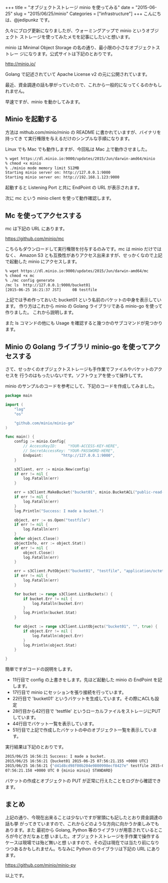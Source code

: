 +++
title = "オブジェクトストレージ minio を使ってみる"
date = "2015-06-25"
slug = "2015/06/25/minio"
Categories = ["infrastructure"]
+++
こんにちは、@jedipunkz です。

久々にブログ更新になりましたが、ウォーミングアップで minio というオブジェクト
ストレージを使ってみたメモを記事にしたいと想います。

minio は Minimal Object Storage の名の通り、最小限の小さなオブジェクトストレー
ジになります。公式サイトは下記のとおりです。

http://minio.io/

Golang で記述されていて Apache License v2 の元に公開されています。

最近、資金調達の話も挙がっていたので、これから一般的になってくるのかもしれません。

早速ですが、minio を動かしてみます。

Minio を起動する
----

方法は mithub.com/minio/minio の README に書かれていますが、バイナリを持ってき
て実行権限を与えるだけのシンプルな手順になります。

Linux でも Mac でも動作しますが、今回私は Mac 上で動作させました。

```bash
% wget https://dl.minio.io:9000/updates/2015/Jun/darwin-amd64/minio
% chmod +x minio
% ./minio mode memory limit 512MB
Starting minio server on: http://127.0.0.1:9000
Starting minio server on: http://192.168.1.123:9000
```

起動すると Listening Port と共に EndPoint の URL が表示されます。

次に mc という minio client を使って動作確認します。

Mc を使ってアクセスする
----

mc は下記の URL にあります。

https://github.com/minio/mc

こちらもダウンロードして実行権限を付与するのみです。mc は minio だけではなく、
Amazon S3 とも互換性がありアクセス出来ますが、せっかくなので上記で起動した
minio にアクセスします。

```bash
% wget https://dl.minio.io:9000/updates/2015/Jun/darwin-amd64/mc
% chmod +x mc
% ./mc config generate
/mc ls  http://127.0.0.1:9000/bucket01
[2015-06-25 16:21:37 JST]     0B testfile
```

上記では予め作っておいた bucket01 という名前のバケットの中身を表示しています。
作り方はこれから minio の Golang ライブラリである minio-go を使って作りました。
これから説明します。

また ls コマンドの他にも Usage を確認すると幾つかのサブコマンドが見つかります。

Minio の Golang ライブラリ minio-go を使ってアクセスする
----

さて、せっかくのオブジェクトストレージも手作業でファイルやバケットのアクセスを
行うのはもったいないです。ソフトウェアを使って操作してす。

minio のサンプルのコードを参考にして、下記のコードを作成してみました。

```go
package main

import (
    "log"
    "os"

    "github.com/minio/minio-go"
)

func main() {
    config := minio.Config{
        // AccessKeyID:     "YOUR-ACCESS-KEY-HERE",
        // SecretAccessKey: "YOUR-PASSWORD-HERE",
        Endpoint:        "http://127.0.0.1:9000",
    }

    s3Client, err := minio.New(config)
    if err != nil {
        log.Fatalln(err)
    }

    err = s3Client.MakeBucket("bucket01", minio.BucketACL("public-read-write"))
    if err != nil {
        log.Fatalln(err)
    }
    log.Println("Success: I made a bucket.")

    object, err := os.Open("testfile")
    if err != nil {
        log.Fatalln(err)
    }
    defer object.Close()
    objectInfo, err := object.Stat()
    if err != nil {
        object.Close()
        log.Fatalln(err)
    }

    err = s3Client.PutObject("bucket01", "testfile", "application/octet-stream", objectInfo.Size(), object)
    if err != nil {
        log.Fatalln(err)
    }

    for bucket := range s3Client.ListBuckets() {
        if bucket.Err != nil {
            log.Fatalln(bucket.Err)
        }
        log.Println(bucket.Stat)
    }

    for object := range s3Client.ListObjects("bucket01", "", true) {
        if object.Err != nil {
            log.Fatalln(object.Err)
        }
        log.Println(object.Stat)
    }

}
```

簡単ですがコードの説明をします。

* 11行目で config の上書きをします。先ほど起動した minio の EndPoint を記します。
* 17行目で minio にセッションを張り接続を行っています。
* 22行目で 'bucket01' というバケットを生成しています。その際にACLも設定
* 28行目から42行目で 'testfile' というローカルファイルをストレージにPUTしています。
* 44行目でバケット一覧を表示しています。
* 51行目で上記で作成したバケットの中のオブジェクト一覧を表示しています。

実行結果は下記のとおりです。

```bash
2015/06/25 16:56:21 Success: I made a bucket.
2015/06/25 16:56:21 {bucket01 2015-06-25 07:56:21.155 +0000 UTC}
2015/06/25 16:56:21 {"d41d8cd98f00b204e9800998ecf8427e" testfile 2015-06-25
07:56:21.158 +0000 UTC 0 {minio minio} STANDARD}
```

バケットの作成とオブジェクトの PUT が正常に行えたことをログから確認できます。

まとめ
----

上記の通り、今現在出来ることは少ないですが冒頭にも記したとおり資金調達の話も挙
がってきていますので、これからどのような方向に向かうか楽しみでもあります。また
最初から Golang, Python 等のライブラリが用意されているところが今どきだなぁと想
いました。オブジェクトストレージを手作業で操作するケースは現場では殆ど無いと想
いますので、その辺は現在では当たり前になりつつあるかもしれません。ちなみに
Python のライブラリは下記の URL にあります。

https://github.com/minio/minio-py

以上です。
